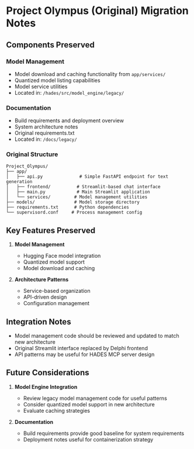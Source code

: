 # Project Olympus (Original) Migration Notes

## Components Preserved

### Model Management
- Model download and caching functionality from `app/services/`
- Quantized model listing capabilities
- Model service utilities
- Located in: `/hades/src/model_engine/legacy/`

### Documentation
- Build requirements and deployment overview
- System architecture notes
- Original requirements.txt
- Located in: `/docs/legacy/`

### Original Structure
```
Project_Olympus/
├── app/
│   ├── api.py              # Simple FastAPI endpoint for text generation
│   ├── frontend/          # Streamlit-based chat interface
│   ├── main.py            # Main Streamlit application
│   └── services/         # Model management utilities
├── models/               # Model storage directory
├── requirements.txt      # Python dependencies
└── supervisord.conf     # Process management config
```

## Key Features Preserved
1. **Model Management**
   - Hugging Face model integration
   - Quantized model support
   - Model download and caching

2. **Architecture Patterns**
   - Service-based organization
   - API-driven design
   - Configuration management

## Integration Notes
- Model management code should be reviewed and updated to match new architecture
- Original Streamlit interface replaced by Delphi frontend
- API patterns may be useful for HADES MCP server design

## Future Considerations
1. **Model Engine Integration**
   - Review legacy model management code for useful patterns
   - Consider quantized model support in new architecture
   - Evaluate caching strategies

2. **Documentation**
   - Build requirements provide good baseline for system requirements
   - Deployment notes useful for containerization strategy
